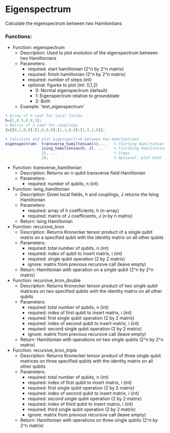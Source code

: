 # Eigenspectrum

Calculate the eigenspectrum between two Hamilontians

### Functions:

-   Function: eigenspectrum
    - Description: Used to plot evolution of the eigenspectrum between two Hamiltonians   
    -   Parameters:
        -   required: start hamiltonian (2^n by 2^n matrix)
        -   required: finish hamiltonian (2^n by 2^n matrix)
        -   required: number of steps (int)
        -   optional: figures to plot (int: 0,1,2) 
            - 0: Normal eigenspectrum (default)
            - 1: Eigenspectrum relative to groundstate
            - 2: Both
    -   Example: 'test_eigenspectrum'

```Matlab
% Array of h coef for local fields
h=[1,0.5,0.8,1];
% Matrix of J coef for couplings
J=[[0,1,0,0];[1,0,0,0];[1,1,0,0];[1,0,1,0]];

% Calculate and plot eigenspectrum between two Hamilontians
eigenspectrum(  transverse_hamiltonian(4),...   % Starting Hamiltonian
                ising_hamiltonian(h, J), ...    % Finishing Hamiltonian
                21, ...                         % Steps
                2);                             % Optional: plot both figures
```

-   Function: transverse_hamiltonian
    - Description: Returns an n-qubit transverse field Hamiltonian  
    -   Parameters:
        -   required: number of qubits, n (int)
-   Function: ising_hamiltonian
    - Description: Given local fields, h and couplings, J returns the Ising Hamiltonian  
    -   Parameters:
        -   required: array of h coefficients, h (n-array)
        -   required: matrix of J coefficients, J (n by n matrix)
    -   Return: Ising Hamiltonian
-   Function: recursive_kron
    - Description: Returns Kronecker tensor product of a single qubit matrix on a specified qubit with the identity matrix on all other qubits
    -   Parameters:
        -   required: total number of qubits, n (int)
        -   required: index of qubit to insert matrix, i (int)
        -   required: single qubit operation (2 by 2 matrix)
        -   ignore: matrix from previous recursive call (leave empty)
    -   Return: Hamiltonian with operation on a single qubit (2^n by 2^n matrix)
-   Function: recursive_kron_double
    - Description: Returns Kronecker tensor product of two single qubit matrices on two specified qubits with the identity matrix on all other qubits
    -   Parameters:
        -   required: total number of qubits, n (int)
        -   required: index of first qubit to insert matrix, i (int)
        -   required: first single qubit operation (2 by 2 matrix)
        -   required: index of second qubit to insert matrix, i (int)
        -   required: second single qubit operation (2 by 2 matrix)
        -   ignore: matrix from previous recursive call (leave empty)
    -   Return: Hamiltonian with operations on two single qubits (2^n by 2^n matrix)
-   Function: recursive_kron_triple
    - Description: Returns Kronecker tensor product of three single qubit matrices on three specified qubits with the identity matrix on all other qubits
    -   Parameters:
        -   required: total number of qubits, n (int)
        -   required: index of first qubit to insert matrix, i (int)
        -   required: first single qubit operation (2 by 2 matrix)
        -   required: index of second qubit to insert matrix, i (int)
        -   required: second single qubit operation (2 by 2 matrix)
        -   required: index of third qubit to insert matrix, i (int)
        -   required: third single qubit operation (2 by 2 matrix)
        -   ignore: matrix from previous recursive call (leave empty)
    -   Return: Hamiltonian with operations on three single qubits (2^n by 2^n matrix)